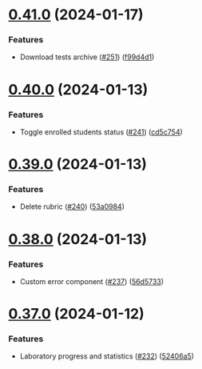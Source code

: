 # [0.41.0](https://github.com/upb-code-labs/react-client/compare/v0.40.0...v0.41.0) (2024-01-17)


### Features

* Download tests archive ([#251](https://github.com/upb-code-labs/react-client/issues/251)) ([f99d4d1](https://github.com/upb-code-labs/react-client/commit/f99d4d10036be9224e5e2879377faca12e41068e))



# [0.40.0](https://github.com/upb-code-labs/react-client/compare/v0.39.0...v0.40.0) (2024-01-13)


### Features

* Toggle enrolled students status ([#241](https://github.com/upb-code-labs/react-client/issues/241)) ([cd5c754](https://github.com/upb-code-labs/react-client/commit/cd5c7541c254597852aadfe3f96a1a13c156f871))



# [0.39.0](https://github.com/upb-code-labs/react-client/compare/v0.38.0...v0.39.0) (2024-01-13)


### Features

* Delete rubric ([#240](https://github.com/upb-code-labs/react-client/issues/240)) ([53a0984](https://github.com/upb-code-labs/react-client/commit/53a0984a8182ce747f956f270c88a7a5e7f7ff00))



# [0.38.0](https://github.com/upb-code-labs/react-client/compare/v0.37.0...v0.38.0) (2024-01-13)


### Features

* Custom error component ([#237](https://github.com/upb-code-labs/react-client/issues/237)) ([56d5733](https://github.com/upb-code-labs/react-client/commit/56d57331c02e0798b06cce2912203065d4d8b589))



# [0.37.0](https://github.com/upb-code-labs/react-client/compare/v0.36.0...v0.37.0) (2024-01-12)


### Features

* Laboratory progress and statistics ([#232](https://github.com/upb-code-labs/react-client/issues/232)) ([52406a5](https://github.com/upb-code-labs/react-client/commit/52406a57c8474e8d9d2f5de10bb46ed3048fe8ab))



